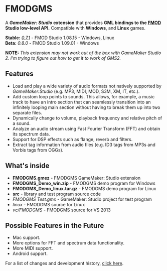 # FMODGMS
A ***GameMaker: Studio* extension** that provides **GML bindings to the [FMOD](http://www.fmod.org) Studio low-level API.** Compatible with **Windows**, and **Linux** games.

**Stable:** *[0.7.1](https://github.com/mstop4/FMODGMS/releases/tag/0.7.1)* - FMOD Studio 1.08.15 - Windows, Linux  
**Beta:** *0.8.0* - FMOD Studio 1.09.01 - Windows

**NOTE:** *This extension may not work out of the box with GameMaker Studio 2. I'm trying to figure out how to get it to work of GMS2.*

Features
--------

- Load and play a wide variety of audio formats not natively supported by *GameMaker:Studio* (e.g. MP3, MIDI, MOD, S3M, XM, IT, etc.).
- Add custom loop points to sounds. This allows, for example, a music track to have an intro section that can seamlessly transition into an infinitely looping main section without having to break them up into two separate files.
- Dynamically change to volume, playback frequency and relative pitch of a sound.
- Analyze an audio stream using Fast Fourier Transform (FFT) and obtain its spectrum data.
- Support for DSP effects such as flange, reverb and filters.
- Extract tag information from audio files (e.g. ID3 tags from MP3s and Vorbis tags from OGGs).

What's inside
-------------

- __FMODGMS.gmez__ - FMODGMS GameMaker: Studio extension
- __FMODGMS_Demo_win.zip__ - FMODGMS demo program for Windows
- __FMODGMS_Demo_linux.tar.gz__ - FMODGMS demo program for Linux
- __src__ - library and test program source code
 - _FMODGMS Test.gmx_ - GameMaker: Studio project for test program
 - _linux_ - FMODGMS source for Linux
 - _vc/FMODGMS_ - FMODGMS source for VS 2013

Possible Features in the Future
--------

- Mac support.
- More options for FFT and spectrum data functionality.
- More MIDI support.
- Android support.

For a list of changes and development history, [click here](../../wiki/Changelog).
